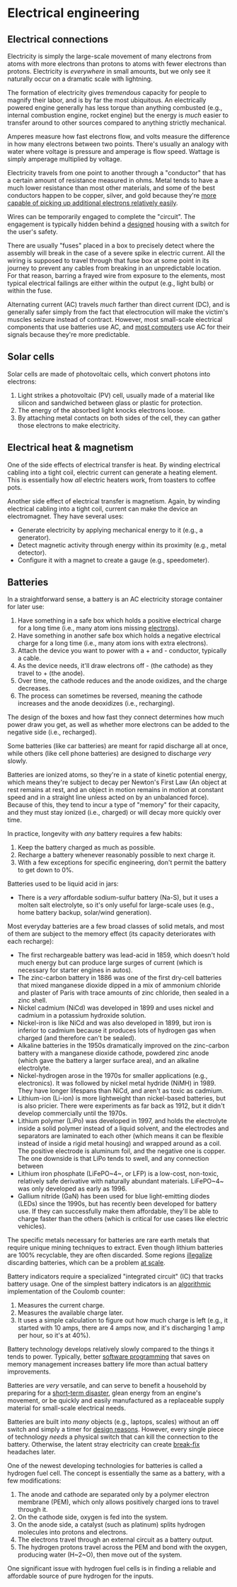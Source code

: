 
# Electrical engineering

## Electrical connections

Electricity is simply the large-scale movement of many electrons from atoms with more electrons than protons to atoms with fewer electrons than protons. Electricity is *everywhere* in small amounts, but we only see it naturally occur on a dramatic scale with lightning.

The formation of electricity gives *tremendous* capacity for people to magnify their labor, and is by far the most ubiquitous. An electrically powered engine generally has less torque than anything combusted (e.g., internal combustion engine, rocket engine) but the energy is *much* easier to transfer around to other sources compared to anything strictly mechanical.

Amperes measure how fast electrons flow, and volts measure the difference in how many electrons between two points. There's usually an analogy with water where voltage is pressure and amperage is flow speed. Wattage is simply amperage multiplied by voltage.

Electricity travels from one point to another through a "conductor" that has a certain amount of resistance measured in ohms. Metal tends to have a much lower resistance than most other materials, and some of the best conductors happen to be copper, silver, and gold because they're [more capable of picking up additional electrons relatively easily](science.md).

Wires can be temporarily engaged to complete the "circuit". The engagement is typically hidden behind a [designed](engineering-design.md) housing with a switch for the user's safety.

There are usually "fuses" placed in a box to precisely detect where the assembly will break in the case of a severe spike in electric current. All the wiring is supposed to travel through that fuse box at some point in its journey to prevent any cables from breaking in an unpredictable location. For that reason, barring a frayed wire from exposure to the elements, most typical electrical failings are either within the output (e.g., light bulb) or within the fuse.

Alternating current (AC) travels *much* farther than direct current (DC), and is generally safer simply from the fact that electrocution will make the victim's muscles seizure instead of contract. However, most small-scale electrical components that use batteries use AC, and [most computers](computers-cpu.md) use AC for their signals because they're more predictable.

## Solar cells

Solar cells are made of photovoltaic cells, which convert photons into electrons:

1. Light strikes a photovoltaic (PV) cell, usually made of a material like silicon and sandwiched between glass or plastic for protection.
2. The energy of the absorbed light knocks electrons loose.
3. By attaching metal contacts on both sides of the cell, they can gather those electrons to make electricity.

## Electrical heat & magnetism

One of the side effects of electrical transfer is heat. By winding electrical cabling into a tight coil, electric current can generate a heating element. This is essentially how *all* electric heaters work, from toasters to coffee pots.

Another side effect of electrical transfer is magnetism. Again, by winding electrical cabling into a tight coil, current can make the device an electromagnet. They have several uses:

- Generate electricity by applying mechanical energy to it (e.g., a generator).
- Detect magnetic activity through energy within its proximity (e.g., metal detector).
- Configure it with a magnet to create a gauge (e.g., speedometer).

## Batteries

In a straightforward sense, a battery is an AC electricity storage container for later use:

1. Have something in a safe box which holds a positive electrical charge for a long time (i.e., many atom ions missing [electrons](science-physics-quantum.md)).
2. Have something in another safe box which holds a negative electrical charge for a long time (i.e., many atom ions with extra electrons).
3. Attach the device you want to power with a + and - conductor, typically a cable.
4. As the device needs, it'll draw electrons off - (the cathode) as they travel to + (the anode).
5. Over time, the cathode reduces and the anode oxidizes, and the charge decreases.
6. The process can sometimes be reversed, meaning the cathode increases and the anode deoxidizes (i.e., recharging).

The design of the boxes and how fast they connect determines how much power draw you get, as well as whether more electrons can be added to the negative side (i.e., recharged).

Some batteries (like car batteries) are meant for rapid discharge all at once, while others (like cell phone batteries) are designed to discharge *very* slowly.

Batteries are ionized atoms, so they're in a state of kinetic potential energy, which means they're subject to decay per Newton's First Law (An object at rest remains at rest, and an object in motion remains in motion at constant speed and in a straight line unless acted on by an unbalanced force). Because of this, they tend to incur a type of "memory" for their capacity, and they must stay ionized (i.e., charged) or will decay more quickly over time.

In practice, longevity with *any* battery requires a few habits:

1. Keep the battery charged as much as possible.
2. Recharge a battery whenever reasonably possible to next charge it.
3. With a few exceptions for specific engineering, don't permit the battery to get down to 0%.

Batteries used to be liquid acid in jars:

- There is a *very* affordable sodium-sulfur battery (Na-S), but it uses a molten salt electrolyte, so it's only useful for large-scale uses (e.g., home battery backup, solar/wind generation).

Most everyday batteries are a few broad classes of solid metals, and most of them are subject to the memory effect (its capacity deteriorates with each recharge):

- The first rechargeable battery was lead-acid in 1859, which doesn't hold much energy but can produce large surges of current (which is necessary for starter engines in autos).
- The zinc-carbon battery in 1886 was one of the first dry-cell batteries that mixed manganese dioxide dipped in a mix of ammonium chloride and plaster of Paris with trace amounts of zinc chloride, then sealed in a zinc shell.
- Nickel cadmium (NiCd) was developed in 1899 and uses nickel and cadmium in a potassium hydroxide solution.
- Nickel-iron is like NiCd and was also developed in 1899, but iron is inferior to cadmium because it produces lots of hydrogen gas when charged (and therefore can't be sealed).
- Alkaline batteries in the 1950s dramatically improved on the zinc-carbon battery with a manganese dioxide cathode, powdered zinc anode (which gave the battery a larger surface area), and an alkaline electrolyte.
- Nickel-hydrogen arose in the 1970s for smaller applications (e.g., electronics). It was followed by nickel metal hydride (NiMH) in 1989. They have longer lifespans than NiCd, and aren't as toxic as cadmium.
- Lithium-ion (Li-ion) is more lightweight than nickel-based batteries, but is also pricier. There were experiments as far back as 1912, but it didn't develop commercially until the 1970s.
- Lithium polymer (LiPo) was developed in 1997, and holds the electrolyte inside a solid polymer instead of a liquid solvent, and the electrodes and separators are laminated to each other (which means it can be flexible instead of inside a rigid metal housing) and wrapped around as a coil. The positive electrode is aluminum foil, and the negative one is copper. The one downside is that LiPo tends to swell, and any connection between
- Lithium iron phosphate (LiFePO~4~, or LFP) is a low-cost, non-toxic, relatively safe derivative with naturally abundant materials. LiFePO~4~ was only developed as early as 1996.
- Gallium nitride (GaN) has been used for blue light-emitting diodes (LEDs) since the 1990s, but has recently been developed for battery use. If they can successfully make them affordable, they'll be able to charge faster than the others (which is critical for use cases like electric vehicles).

The specific metals necessary for batteries are rare earth metals that require unique mining techniques to extract. Even though lithium batteries are 100% recyclable, they are often discarded. Some regions [illegalize](rules.md) discarding batteries, which can be a problem [at scale](groups-large.md).

Battery indicators require a specialized "integrated circuit" (IC) that tracks battery usage. One of the simplest battery indicators is an [algorithmic](computers-programming-algorithms.md) implementation of the Coulomb counter:

1. Measures the current charge.
2. Measures the available charge later.
3. It uses a simple calculation to figure out how much charge is left (e.g., it started with 10 amps, there are 4 amps now, and it's discharging 1 amp per hour, so it's at 40%).

Battery technology develops relatively slowly compared to the things it tends to power. Typically, better [software programming](computers-software-design.md) that saves on memory management increases battery life more than actual battery improvements.

Batteries are *very* versatile, and can serve to benefit a household by preparing for a [short-term disaster](hardship-disaster-2_long-stay.md), glean energy from an engine's movement, or be quickly and easily manufactured as a replaceable supply material for small-scale electrical needs.

Batteries are built into *many* objects (e.g., laptops, scales) without an off switch and simply a timer for [design reasons](engineering-design.md). However, every single piece of technology *needs* a physical switch that can kill the connection to the battery. Otherwise, the latent stray electricity can create [break-fix](fix.md) headaches later.

One of the newest developing technologies for batteries is called a hydrogen fuel cell. The concept is essentially the same as a battery, with a few modifications:

1. The anode and cathode are separated only by a polymer electron membrane (PEM), which only allows positively charged ions to travel through it.
2. On the cathode side, oxygen is fed into the system.
3. On the anode side, a catalyst (such as platinum) splits hydrogen molecules into protons and electrons.
4. The electrons travel through an external circuit as a battery output.
5. The hydrogen protons travel across the PEM and bond with the oxygen, producing water (H~2~O), then move out of the system.

One significant issue with hydrogen fuel cells is in finding a reliable and affordable source of pure hydrogen for the inputs.
